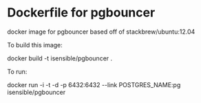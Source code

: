 Dockerfile for pgbouncer
===

docker image for pgbouncer based off of stackbrew/ubuntu:12.04

To build this image:

docker build -t isensible/pgbouncer .

To run: 

docker run -i -t -d -p 6432:6432 --link POSTGRES_NAME:pg isensible/pgbouncer


